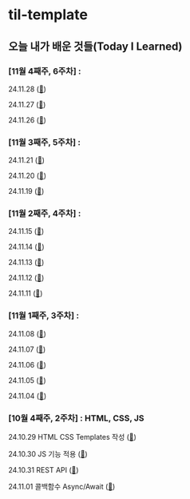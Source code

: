# til-template

## 오늘 내가 배운 것들(Today I Learned)

### [11월 4째주, 6주차] :

24.11.28 ([🐹](https://github.com/100-hours-a-week/mona-til/blob/main/Nov/2024-11-28.md))

24.11.27 ([🐹](https://github.com/100-hours-a-week/mona-til/blob/main/Nov/2024-11-27.md))

24.11.26 ([🐹](https://github.com/100-hours-a-week/mona-til/blob/main/Nov/2024-11-26.md))

### [11월 3째주, 5주차] :

24.11.21 ([🐹](https://github.com/100-hours-a-week/mona-til/blob/main/Nov/2024-11-21.md))

24.11.20 ([🐹](https://github.com/100-hours-a-week/mona-til/blob/main/Nov/2024-11-20.md))

24.11.19 ([🐹](https://github.com/100-hours-a-week/mona-til/blob/main/Nov/2024-11-19.md))

### [11월 2째주, 4주차] :

24.11.15 ([🐹](https://github.com/100-hours-a-week/mona-til/blob/main/Nov/2024-11-15.md))

24.11.14 ([🐹](https://github.com/100-hours-a-week/mona-til/blob/main/Nov/2024-11-14.md))

24.11.13 ([🐹](https://github.com/100-hours-a-week/mona-til/blob/main/Nov/2024-11-13.md))

24.11.12 ([🐹](https://github.com/100-hours-a-week/mona-til/blob/main/Nov/2024-11-12.md))

24.11.11 ([🐹](https://github.com/100-hours-a-week/mona-til/blob/main/Nov/2024-11-11.md))

### [11월 1째주, 3주차] :

24.11.08 ([🐹](https://github.com/100-hours-a-week/mona-til/blob/main/Nov/2024-11-08.md))

24.11.07 ([🐹](https://github.com/100-hours-a-week/mona-til/blob/main/Nov/2024-11-07.md))

24.11.06 ([🐹](https://github.com/100-hours-a-week/mona-til/blob/main/Nov/2024-11-06.md))

24.11.05 ([🐹](https://github.com/100-hours-a-week/mona-til/blob/main/Nov/2024-11-05.md))

24.11.04 ([🐹](https://github.com/100-hours-a-week/mona-til/blob/main/Nov/2024-11-04.md))

### [10월 4째주, 2주차] : HTML, CSS, JS

24.10.29 HTML CSS Templates 작성 ([🐹](https://github.com/100-hours-a-week/mona-til/blob/main/Oct/2024-10-29.md))

24.10.30 JS 기능 적용 ([🐹](https://github.com/100-hours-a-week/mona-til/blob/main/Oct/2024-10-30.md))

24.10.31 REST API ([🐹](https://github.com/100-hours-a-week/mona-til/blob/main/Oct/2024-10-31.md))

24.11.01 콜백함수 Async/Await ([🐹](https://github.com/100-hours-a-week/mona-til/blob/main/Nov/2024-11-01.md))
